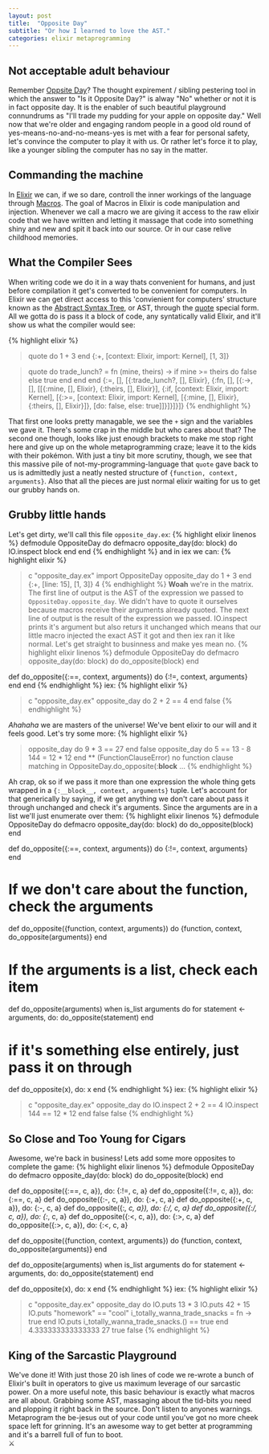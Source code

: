```yaml
---
layout: post
title:  "Opposite Day"
subtitle: "Or how I learned to love the AST."
categories: elixir metaprogramming
---
```


## Not acceptable adult behaviour
Remember [Oppsite Day][od]? The thought expirement / sibling pestering tool in which the answer to "Is it Opposite Day?" is alway "No" whether or not it is in fact opposite day. It is the enabler of such beautiful playground connundrums as "I'll trade my pudding for your apple on opposite day." Well now that we're older and engaging random people in a good old round of yes-means-no-and-no-means-yes is met with a fear for personal safety, let's convince the computer to play it with us. Or rather let's force it to play, like a younger sibling the computer has no say in the matter. 

## Commanding the machine
In [Elixir](http://elixir-lang.org/) we can, if we so dare, controll the inner workings of the language through [Macros][macros]. The goal of Macros in Elixir is code manipulation and injection. Whenever we call a macro we are giving it access to the raw elixir code that we have written and letting it massage that code into something shiny and new and spit it back into our source. Or in our case relive childhood memories.

## What the Compiler Sees
When writing code we do it in a way thats convenient for humans, and just before compilation it get's converted to be convenient for computers. In Elixir we can get direct access to this 'convienient for computers' structure known as the [Abstract Syntax Tree][ast], or AST, through the [quote][quote] special form. All we gotta do is pass it a block of code, any syntatically valid Elixir, and it'll show us what the compiler would see:

{% highlight elixir %}
> quote do 1 + 3 end
{:+, [context: Elixir, import: Kernel], [1, 3]}

> quote do
   trade_lunch? = fn (mine, theirs) ->
     if mine >= theirs do
       false
     else
       true
     end
   end
 end
{:=, [],
 [{:trade_lunch?, [], Elixir},
  {:fn, [],
   [{:->, [],
     [[{:mine, [], Elixir}, {:theirs, [], Elixir}],
      {:if, [context: Elixir, import: Kernel],
       [{:>=, [context: Elixir, import: Kernel],
         [{:mine, [], Elixir}, {:theirs, [], Elixir}]},
        [do: false, else: true]]}]}]}]}
{% endhighlight %}

That first one looks pretty managable, we see the `+` sign and the variables we gave it. There's some crap in the middle but who cares about that? The second one though, looks like just enough brackets to make me stop right here and give up on the whole metaprogramming craze; leave it to the kids with their pokémon. With just a tiny bit more scrutiny, though, we see that this massive pile of not-my-programming-language that `quote` gave back to us is admittedly just a neatly nested structure of `{function, context, arguments}`. Also that all the pieces are just normal elixir waiting for us to get our grubby hands on.

## Grubby little hands
Let's get dirty, we'll call this file `opposite_day.ex`:
{% highlight elixir linenos %}
defmodule OppositeDay do
  defmacro opposite_day(do: block) do
    IO.inspect block
  end
end
{% endhighlight %}
and in iex we can:
{% highlight elixir %}
> c "opposite_day.ex"
> import OppositeDay
> opposite_day do 1 + 3 end
{:+, [line: 15], [1, 3]}
4
{% endhighlight %}
**Woah** we're in the matrix. The first line of output is the AST of the expression we passed to `OppositeDay.opposite_day`. We didn't have to quote it ourselves because macros receive their arguments already quoted. The next line of output is the result of the expression we passed. IO.inspect prints it's argument but also returs it unchanged which means that our little macro injected the exact AST it got and then iex ran it like normal. Let's get straight to businness and make yes mean no.
{% highlight elixir linenos %}
defmodule OppositeDay do
  defmacro opposite_day(do: block) do
    do_opposite(block)
  end

  def do_opposite({:==, context, arguments}) do
    {:!=, context, arguments}
  end
end
{% endhighlight %}
iex:
{% highlight elixir %}
> c "opposite_day.ex"
> opposite_day do 2 + 2 == 4 end
false
{% endhighlight %}

*Ahahaha* we are masters of the universe! We've bent elixir to our will and it feels good. Let's try some more:
{% highlight elixir %}
> opposite_day do 9 * 3 == 27 end
false
> opposite_day do
    5 == 13 - 8
    144 = 12 * 12
  end
** (FunctionClauseError) no function clause matching in
OppositeDay.do_opposite(:__block__ ...
{% endhighlight %}

Ah crap, ok so if we pass it more than one expression the whole thing gets wrapped in a `{:__block__, context, arguments}` tuple. Let's account for that generically by saying, if we get anything we don't care about pass it through unchanged and check it's arguments. Since the arguments are in a list we'll just enumerate over them:
{% highlight elixir linenos %}
defmodule OppositeDay do
  defmacro opposite_day(do: block) do
    do_opposite(block)
  end

  def do_opposite({:==, context, arguments}) do
    {:!=, context, arguments}
  end

  # If we don't care about the function, check the arguments
  def do_opposite({function, context, arguments}) do
    {function, context, do_opposite(arguments)}
  end

  # If the arguments is a list, check each item
  def do_opposite(arguments) when is_list arguments do
    for statement <- arguments, do: do_opposite(statement)
  end
  
  # if it's something else entirely, just pass it on through
  def do_opposite(x), do: x
end
{% endhighlight %}
iex:
{% highlight elixir %}
> c "opposite_day.ex"
> opposite_day do 
    IO.inspect 2 + 2 == 4
    IO.inspect 144 == 12 * 12
  end
false
false
{% endhighlight %}

## So Close and Too Young for Cigars
Awesome, we're back in business! Lets add some more opposites to complete the game:
{% highlight elixir linenos %}
defmodule OppositeDay do
  defmacro opposite_day(do: block) do
    do_opposite(block)
  end

  def do_opposite({:==, c, a}), do: {:!=, c, a}
  def do_opposite({:!=, c, a}), do: {:==, c, a}
  def do_opposite({:-,  c, a}), do: {:+,  c, a}
  def do_opposite({:+,  c, a}), do: {:-,  c, a}
  def do_opposite({:*,  c, a}), do: {:/,  c, a}
  def do_opposite({:/,  c, a}), do: {:*,  c, a}
  def do_opposite({:<,  c, a}), do: {:>,  c, a}
  def do_opposite({:>,  c, a}), do: {:<,  c, a}

  def do_opposite({function, context, arguments}) do
   {function, context, do_opposite(arguments)}
  end

  def do_opposite(arguments) when is_list arguments do
   for statement <- arguments, do: do_opposite(statement)
  end

  def do_opposite(x), do: x
end
{% endhighlight %}
iex:
{% highlight elixir %}
> c "opposite_day.ex"
> opposite_day do
    IO.puts 13 * 3
    IO.puts 42 + 15
    IO.puts "homework" == "cool"
    i_totally_wanna_trade_snacks = fn -> true end
    IO.puts i_totally_wanna_trade_snacks.() == true
  end
4.333333333333333
27
true
false
{% endhighlight %}

## King of the Sarcastic Playground
We've done it! With just those 20 ish lines of code we re-wrote a bunch of Elixir's built in operators to give us maximum leverage of our sarcastic power. On a more useful note, this basic behaviour is exactly what macros are all about. Grabbing some AST, massaging about the tid-bits you need and plopping it right back in the source. Don't listen to anyones warnings. Metaprogram the be-jesus out of your code until you've got no more cheek space left for grinning. It's an awesome way to get better at programming and it's a barrell full of fun to boot.<br>
&#9876;

<!-- refs -->
[od]: https://en.wikipedia.org/wiki/Opposite_Day
[macros]: http://elixir-lang.org/getting-started/meta/macros.html
[quote]: http://elixir-lang.org/docs/stable/elixir/Kernel.SpecialForms.html#quote/2
[ast]: https://en.wikipedia.org/wiki/Abstract_syntax_tree
